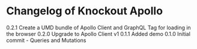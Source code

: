 # Changelog of Knockout Apollo

0.2.1 Create a UMD bundle of Apollo Client and GraphQL Tag for loading in the browser
0.2.0 Upgrade to Apollo Client v1
0.1.1 Added demo
0.1.0 Initial commit - Queries and Mutations
